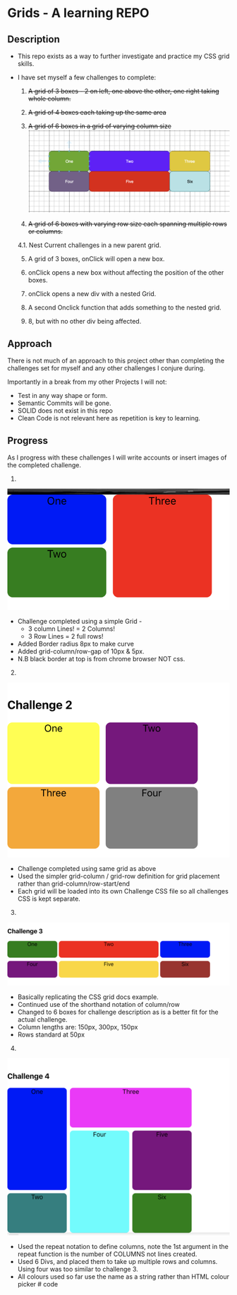 # Grids - A learning REPO

## Description

- This repo exists as a way to further investigate and practice my CSS grid skills.

- I have set myself a few challenges to complete:

  1. ~~A grid of 3 boxes - 2 on left, one above the other, one right taking whole column.~~

  2. ~~A grid of 4 boxes each taking up the same area~~

  3. ~~A grid of 6 boxes in a grid of varying column size~~
    ![challenge3 example](Pics/challenge3example.png)

  4. ~~A grid of 6 boxes with varying row size each spanning multiple rows or columns.~~

  4.1. Nest Current challenges in a new parent grid. 

  5. A grid of 3 boxes, onClick will open a new box.

  6. onClick opens a new box without affecting the position of the other boxes.

  7. onClick opens a new div with a nested Grid.

  8. A second Onclick function that adds something to the nested grid.

  9. 8, but with no other div being affected.

## Approach

  There is not much of an approach to this project other than completing the challenges set for myself and any other challenges I conjure during.

  Importantly in a break from my other Projects I will not:
- Test in any way shape or form.
- Semantic Commits will be gone.
- SOLID does not exist in this repo
- Clean Code is not relevant here as repetition is key to learning.


## Progress

As I progress with these challenges I will write accounts or insert images of the completed challenge.

1.

  ![Challenge One](Pics/challenge1.png)

  - Challenge completed using a simple Grid -
      - 3 column Lines! = 2 Columns!
      - 3 Row Lines = 2 full rows!
  - Added Border radius 8px to make curve
  - Added grid-column/row-gap of 10px & 5px.
  - N.B black border at top is from chrome browser NOT css.


2.

  ![Challenge Two](Pics/challenge2.png)

  - Challenge completed using same grid as above
  - Used the simpler grid-column / grid-row definition for grid placement rather than grid-column/row-start/end
  - Each grid will be loaded into its own Challenge CSS file so all challenges CSS is kept separate.

3.

  ![Challenge Three](Pics/challenge3.png)

  - Basically replicating the CSS grid docs example.
  - Continued use of the shorthand notation of column/row
  - Changed to 6 boxes for challenge description as is a better fit for the actual challenge.
  - Column lengths are: 150px, 300px, 150px
  - Rows standard at 50px


4.

  ![Challenge Four](Pics/challenge4.png)

  - Used the repeat notation to define columns, note the 1st argument in the repeat function is the number of COLUMNS not lines created.
  - Used 6 Divs, and placed them to take up multiple rows and columns. Using four was too similar to challenge 3.
  - All colours used so far use the name as a string rather than HTML colour picker # code
